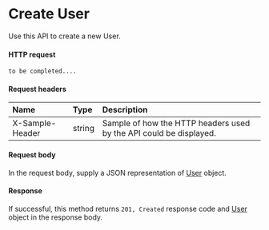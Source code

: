 # Create User

Use this API to create a new User.
#### HTTP request
```http
to be completed....
```
#### Request headers
| Name       | Type | Description|
|:---------------|:--------|:----------|
| X-Sample-Header  | string  | Sample of how the HTTP headers used by the API could be displayed.|

#### Request body
In the request body, supply a JSON representation of [User](../api/user.md) object.


#### Response
If successful, this method returns `201, Created` response code and [User](../resources/user.md) object in the response body.
